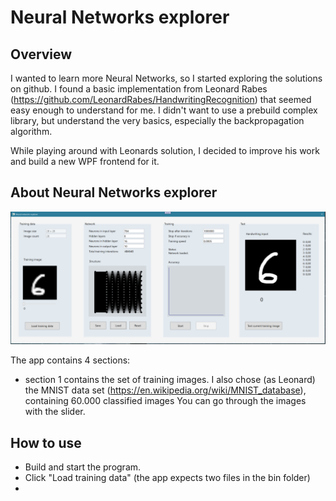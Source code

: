 # Neural Networks explorer

## Overview
I wanted to learn more Neural Networks, so I started exploring the solutions on github.
I found a basic implementation from Leonard Rabes (https://github.com/LeonardRabes/HandwritingRecognition) 
that seemed easy enough to understand for me.
I didn't want to use a prebuild complex library, but understand the very basics, especially the
backpropagation algorithm.

While playing around with Leonards solution, I decided to improve his work and build a new WPF frontend for it.


## About Neural Networks explorer

![Linktext](./screenshot.png)

The app contains 4 sections:
- section 1 contains the set of training images. 
I also chose (as Leonard) the MNIST data set (https://en.wikipedia.org/wiki/MNIST_database), 
containing 60.000 classified images
You can go through the images with the slider.


## How to use
- Build and start the program.
- Click "Load training data" (the app expects two files in the bin folder)
- 

